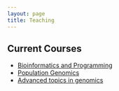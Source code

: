 ```yaml
---
layout: page
title: Teaching
---
```


## Current Courses

* [Bioinformatics and Programming](http://)
* [Population Genomics](http://)
* [Advanced topics in genomics](http://)

